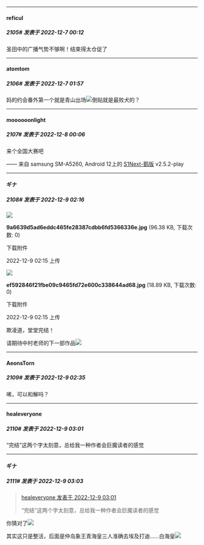 

*****

####  reficul  
##### 2105#       发表于 2022-12-7 00:12

圣田中的广播气势不够啊！结束得太仓促了



*****

####  atomtom  
##### 2106#       发表于 2022-12-7 01:57

妈的约会番外第一个就是青山出场<img src="https://static.saraba1st.com/image/smiley/face2017/001.png" referrerpolicy="no-referrer">倒贴就是最败犬的？



*****

####  moooooonlight  
##### 2107#       发表于 2022-12-8 00:06

来个全国大赛吧

—— 来自 samsung SM-A5260, Android 12上的 [S1Next-鹅版](https://github.com/ykrank/S1-Next/releases) v2.5.2-play



*****

####  ギナ  
##### 2108#       发表于 2022-12-9 02:16

<img src="https://img.saraba1st.com/forum/202212/09/021516gb5ze4gggcg0xgtb.jpg" referrerpolicy="no-referrer">

<strong>9a6639d5ad6eddc465fe28387cdbb6fd5366336e.jpg</strong> (96.38 KB, 下载次数: 0)

下载附件

2022-12-9 02:15 上传

<img src="https://img.saraba1st.com/forum/202212/09/021519u3vymccyvz1cbrrr.jpg" referrerpolicy="no-referrer">

<strong>ef592846f21fbe09c9465fd72e600c338644ad68.jpg</strong> (18.89 KB, 下载次数: 0)

下载附件

2022-12-9 02:15 上传

欺凌道，堂堂完结！

请期待中村老师的下一部作品<img src="https://static.saraba1st.com/image/smiley/face2017/062.gif" referrerpolicy="no-referrer">

*****

####  AeonsTorn  
##### 2109#       发表于 2022-12-9 02:35

唏，可以和解吗？

*****

####  healeveryone  
##### 2110#       发表于 2022-12-9 03:01

“完结”这两个字太刻意，总给我一种作者会巨魔读者的感觉

*****

####  ギナ  
##### 2111#       发表于 2022-12-9 03:03

<blockquote><a href="httphttps://bbs.saraba1st.com/2b/forum.php?mod=redirect&amp;goto=findpost&amp;pid=58841499&amp;ptid=1819120" target="_blank">healeveryone 发表于 2022-12-9 03:01</a>

“完结”这两个字太刻意，总给我一种作者会巨魔读者的感觉</blockquote>
你猜对了<img src="https://static.saraba1st.com/image/smiley/face2017/065.png" referrerpolicy="no-referrer">

其实这只是整活，后面是仲岛象王青海皇三人准确去埃及打迪……白海皇<img src="https://static.saraba1st.com/image/smiley/face2017/066.png" referrerpolicy="no-referrer">

